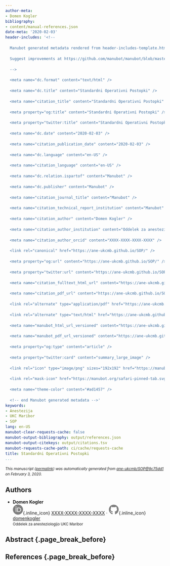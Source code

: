 ```yaml
---
author-meta:
- Domen Kogler
bibliography:
- content/manual-references.json
date-meta: '2020-02-03'
header-includes: '<!--

  Manubot generated metadata rendered from header-includes-template.html.

  Suggest improvements at https://github.com/manubot/manubot/blob/master/manubot/process/header-includes-template.html

  -->

  <meta name="dc.format" content="text/html" />

  <meta name="dc.title" content="Standardni Operativni Postopki" />

  <meta name="citation_title" content="Standardni Operativni Postopki" />

  <meta property="og:title" content="Standardni Operativni Postopki" />

  <meta property="twitter:title" content="Standardni Operativni Postopki" />

  <meta name="dc.date" content="2020-02-03" />

  <meta name="citation_publication_date" content="2020-02-03" />

  <meta name="dc.language" content="en-US" />

  <meta name="citation_language" content="en-US" />

  <meta name="dc.relation.ispartof" content="Manubot" />

  <meta name="dc.publisher" content="Manubot" />

  <meta name="citation_journal_title" content="Manubot" />

  <meta name="citation_technical_report_institution" content="Manubot" />

  <meta name="citation_author" content="Domen Kogler" />

  <meta name="citation_author_institution" content="Oddelek za anesteziologijo UKC Maribor" />

  <meta name="citation_author_orcid" content="XXXX-XXXX-XXXX-XXXX" />

  <link rel="canonical" href="https://ane-ukcmb.github.io/SOP/" />

  <meta property="og:url" content="https://ane-ukcmb.github.io/SOP/" />

  <meta property="twitter:url" content="https://ane-ukcmb.github.io/SOP/" />

  <meta name="citation_fulltext_html_url" content="https://ane-ukcmb.github.io/SOP/" />

  <meta name="citation_pdf_url" content="https://ane-ukcmb.github.io/SOP/manuscript.pdf" />

  <link rel="alternate" type="application/pdf" href="https://ane-ukcmb.github.io/SOP/manuscript.pdf" />

  <link rel="alternate" type="text/html" href="https://ane-ukcmb.github.io/SOP/v/9c75dd1eba01c1a5e379aec079caab33a7ef0719/" />

  <meta name="manubot_html_url_versioned" content="https://ane-ukcmb.github.io/SOP/v/9c75dd1eba01c1a5e379aec079caab33a7ef0719/" />

  <meta name="manubot_pdf_url_versioned" content="https://ane-ukcmb.github.io/SOP/v/9c75dd1eba01c1a5e379aec079caab33a7ef0719/manuscript.pdf" />

  <meta property="og:type" content="article" />

  <meta property="twitter:card" content="summary_large_image" />

  <link rel="icon" type="image/png" sizes="192x192" href="https://manubot.org/favicon-192x192.png" />

  <link rel="mask-icon" href="https://manubot.org/safari-pinned-tab.svg" color="#ad1457" />

  <meta name="theme-color" content="#ad1457" />

  <!-- end Manubot generated metadata -->'
keywords:
- Anestezija
- UKC Maribor
- SOP
lang: en-US
manubot-clear-requests-cache: false
manubot-output-bibliography: output/references.json
manubot-output-citekeys: output/citations.tsv
manubot-requests-cache-path: ci/cache/requests-cache
title: Standardni Operativni Postopki
...
```







<small><em>
This manuscript
([permalink](https://ane-ukcmb.github.io/SOP/v/9c75dd1eba01c1a5e379aec079caab33a7ef0719/))
was automatically generated
from [ane-ukcmb/SOP@9c75dd1](https://github.com/ane-ukcmb/SOP/tree/9c75dd1eba01c1a5e379aec079caab33a7ef0719)
on February 3, 2020.
</em></small>

## Authors



+ **Domen Kogler**<br>
    ![ORCID icon](images/orcid.svg){.inline_icon}
    [XXXX-XXXX-XXXX-XXXX](https://orcid.org/XXXX-XXXX-XXXX-XXXX)
    · ![GitHub icon](images/github.svg){.inline_icon}
    [domenkogler](https://github.com/domenkogler)<br>
  <small>
     Oddelek za anesteziologijo UKC Maribor
  </small>



## Abstract {.page_break_before}




## References {.page_break_before}

<!-- Explicitly insert bibliography here -->
<div id="refs"></div>
